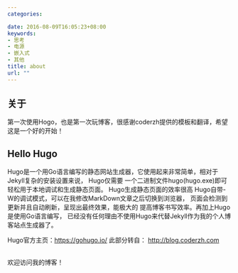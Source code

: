 ```yaml
---
categories:

date: 2016-08-09T16:05:23+08:00
keywords:
- 思考
- 电源
- 嵌入式
- 其他
title: about
url: ""
---
```


## 关于
第一次使用Hogo，也是第一次玩博客，很感谢coderzh提供的模板和翻译，希望这是一个好的开始！

## Hello Hugo

Hugo是一个用Go语言编写的静态网站生成器，它使用起来非常简单，相对于Jekyll复杂的安装设置来说，
Hugo仅需要 一个二进制文件hugo(hugo.exe)即可轻松用于本地调试和生成静态页面。
Hugo生成静态页面的效率很高 Hugo自带-W的调试模式，可以在我修改MarkDown文章之后切换到浏览器，
页面会检测到更新并且自动刷新，呈现出最终效果，能极大的 提高博客书写效率。再加上Hugo是使用Go语言编写，
已经没有任何理由不使用Hugo来代替Jekyll作为我的个人博客站点生成器了。 

Hugo官方主页：https://gohugo.io/ 
此部分转自： http://blog.coderzh.com

## 

欢迎访问我的博客！
